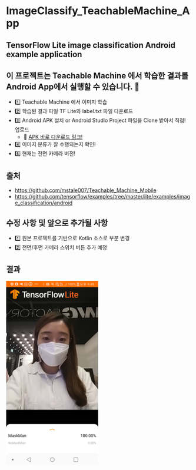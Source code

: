 # ImageClassify_TeachableMachine_App

## TensorFlow Lite image classification Android example application 

## 이 프로젝트는 Teachable Machine 에서 학습한 결과를 Android App에서 실행할 수 있습니다. 🚀
- 1️⃣  Teachable Machine 에서 이미지 학습
- 2️⃣  학습된 결과 파일 TF Lite와 label.txt 파일 다운로드
- 3️⃣  Android APK 설치 or Android Studio Project 파일을 Clone 받아서 직접! 업로드 
    - 💙 [APK 바로 다운로드 링크!](https://www.dropbox.com/s/bpo1og78f4f75gs/ImageClassify_TM_App.apk?dl=1)
- 4️⃣  이미지 분류가 잘 수행되는지 확인!
- 5️⃣  현재는 전면 카메라 버전!

## 출처
- https://github.com/mstale007/Teachable_Machine_Mobile
- https://github.com/tensorflow/examples/tree/master/lite/examples/image_classification/android

## 수정 사항 및 앞으로 추가될 사항
- 1️⃣  원본 프로젝트를 기반으로 Kotlin 소스로 부분 변경
- 2️⃣  전면/후면 카메라 스위치 버튼 추가 예정

## 결과

<img src="./Image/teachablemachine_result.png" width="250"/>
